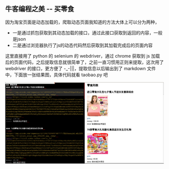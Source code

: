 ## 牛客编程之美 -- 买零食

因为淘宝页面是动态加载的，爬取动态页面我知道的方法大体上可以分为两种，
* 一是通过抓包获取到其动态加载的接口，通过此接口获取到返回的内容，一般是json 
* 二是通过浏览器执行了js的动态代码然后获取到其加载完成后的页面内容

这里直接用了 python 的 selenium 的 webdriver，通过 chrome 获取到 js 加载后的页面代码，之后提取信息就很简单了，之前一直习惯用正则来提取，这次用了 webdriver 的接口，更方便了 -_-|||，提取信息以后输出到了 markdown 文件中，下面放一张结果图，具体代码就看 taobao.py 吧

![img](./newcoder/taobao.png)

